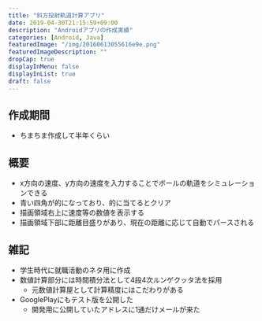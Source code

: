 ```yaml
---
title: "斜方投射軌道計算アプリ"
date: 2019-04-30T21:15:59+09:00
description: "Androidアプリの作成実績"
categories: [Android, Java]
featuredImage: "/img/20160613055616e9e.png"
featuredImageDescription: ""
dropCap: true
displayInMenu: false
displayInList: true
draft: false
---
```


## 作成期間

- ちまちま作成して半年くらい

## 概要

- x方向の速度、y方向の速度を入力することでボールの軌道をシミュレーションできる
- 青い四角が的になっており、的に当てるとクリア
- 描画領域右上に速度等の数値を表示する
- 描画領域下部に距離目盛りがあり、現在の距離に応じて自動でパースされる

## 雑記

- 学生時代に就職活動のネタ用に作成
- 数値計算部分には時間積分法として4段4次ルンゲクッタ法を採用
  - 元数値計算屋として計算精度にはこだわりがある
- GooglePlayにもテスト版を公開した
  - 開発用に公開していたアドレスに1通だけメールが来た
